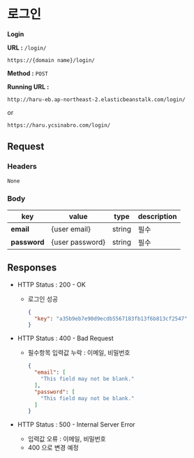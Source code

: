 # 로그인

**Login**

**URL :** `/login/`

`https://{domain name}/login/`

**Method :** `POST`

**Running URL :**

`http://haru-eb.ap-northeast-2.elasticbeanstalk.com/login/`

or

`https://haru.ycsinabro.com/login/`

## Request

### Headers

`None`

### Body

key          | value           | type   | description
------------ | --------------- | ------ | -----------
**email**    | {user email}    | string | 필수
**password** | {user password} | string | 필수

## Responses

- HTTP Status : 200 - OK

  - 로그인 성공

    ```json
    {
      "key": "a35b9eb7e90d9ecdb5567183fb13f6b813cf2547"
    }
    ```

- HTTP Status : 400 - Bad Request

  - 필수항목 입력값 누락 : 이메일, 비밀번호

    ```json
    {
      "email": [
        "This field may not be blank."
      ],
      "password": [
        "This field may not be blank."
      ]
    }
    ```

- HTTP Status : 500 - Internal Server Error

  - 입력값 오류 : 이메일, 비밀번호
  - 400 으로 변경 예정
